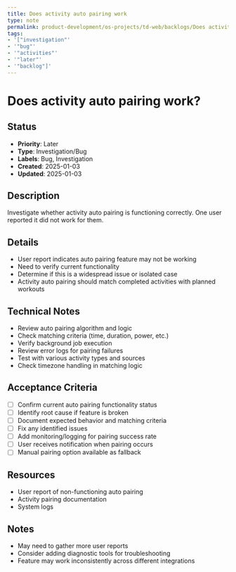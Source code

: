 ```yaml
---
title: Does activity auto pairing work
type: note
permalink: product-development/os-projects/td-web/backlogs/Does activity auto pairing work
tags:
- '["investigation"'
- '"bug"'
- '"activities"'
- '"later"'
- '"backlog"]'
---
```


# Does activity auto pairing work?

## Status
- **Priority**: Later
- **Type**: Investigation/Bug
- **Labels**: Bug, Investigation
- **Created**: 2025-01-03
- **Updated**: 2025-01-03

## Description
Investigate whether activity auto pairing is functioning correctly. One user reported it did not work for them.

## Details
- User report indicates auto pairing feature may not be working
- Need to verify current functionality
- Determine if this is a widespread issue or isolated case
- Activity auto pairing should match completed activities with planned workouts

## Technical Notes
- Review auto pairing algorithm and logic
- Check matching criteria (time, duration, power, etc.)
- Verify background job execution
- Review error logs for pairing failures
- Test with various activity types and sources
- Check timezone handling in matching logic

## Acceptance Criteria
- [ ] Confirm current auto pairing functionality status
- [ ] Identify root cause if feature is broken
- [ ] Document expected behavior and matching criteria
- [ ] Fix any identified issues
- [ ] Add monitoring/logging for pairing success rate
- [ ] User receives notification when pairing occurs
- [ ] Manual pairing option available as fallback

## Resources
- User report of non-functioning auto pairing
- Activity pairing documentation
- System logs

## Notes
- May need to gather more user reports
- Consider adding diagnostic tools for troubleshooting
- Feature may work inconsistently across different integrations